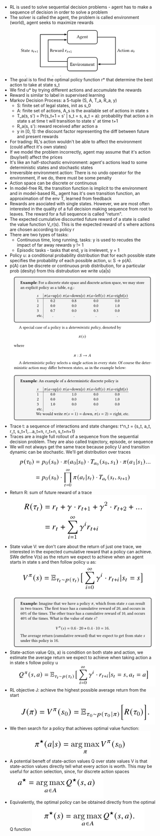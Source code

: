 - RL is used to solve sequential decision problems - agent has to make a sequence of decision in order to solve a problem
- The solver is called the agent, the problem is called environment (world), agent seeks to maximize rewards
![tabular-value-based](image.png)
- The goal is to find the optimal policy function r* that determine the best action to take at state s_t
- We find u* by trying different actions and accumulate the rewards
- Reward is similar to label in supervised learning 
- Markov Decision Process: a 5-tuple (S, A, T_a, R_a, y)
    - S: finite set of legal states, init as s_0
    - A: finite set of actions, A_s is the available set of actions in state s
    - T_a(s, s') = Pr(s_t+1 = s' | s_t = s, a_t = a): probability that action a in state s at time t will transition to state s' at time t+1
    - R_a(s, s'): reward received after action a
    - y in [0, 1]: the discount factor representing the diff between future and present rewards
- For trading: RL's action wouldn't be able to affect the environment (could affect it's own states)
- If we model the problem incorrectly, agent may assume that it's action (buy/sell) affect the prices
- It's like an half-stochastic environment: agent's actions lead to some deterministic states and stochastic states
- Irreversible environment action: There is no undo operator for the environment, if we do, there must be some penalty
- Action space can be discrete or continuous
- In model-free RL the transition function is implicit to the environment and in model-based RL, agent has it's own transition function, an approximation of the env T, learned from feedback
- Rewards are asociated with single states. However, we are most often interested in the quality of a full decision making sequence from root to leaves. The reward for a full sequence is called "return".
- The expected cumulative discounted future reward of a state is called the value function V_r(s). This is the expected reward of s where actions are chosen according to policy r
- There are two types of tasks: 
    - Continuous time, long running, tasks: y is used to recudes the impact of far away rewards y != 1
    - Episodic tasks - tasks that end, y is irrelevent, y = 1
- Policy u: a conditional probability distribution that for each possible state specifies the probability of each possible action, u: S -> p(A).
- p(A) can be discrete or continuous prob distribution, for a particular prob (desity) from this distrubution we write u(a|s)
![policy](image-1.png)
- Trace t: a sequence of interactions and state changes: t^n_t = {s_t, a_t, r_t, s_t+1,...a_t+n, r_t+n, s_t+n+1}
- Traces are a insgle full rollout of a sequence from the sequential decision problem. They are also called trajectory, episode, or sequence
- We will not always get the same trace because policy U and transition dynamic can be stochastic. We'll get distribution over traces
![distribution_of_traces](image-2.png)
- Return R: sum of future reward of a trace
![return](image-3.png)
- State value V: we don't care about the return of just one trace, we interested in the expected cumulative reward that a policy can achieve. SWe define V(s) as the return we expect to achieve when an agent starts in state s and then follow policy u as:
![V](image-4.png)
![V_example](image-5.png)
- State-action value Q(s, a) is condition on both state and action, we estimate the average return we expect to achieve when taking action a in state s follow policy u
![Q](image-6.png)
- RL objective J: achieve the highest possible average return from the start
 ![J](image-7.png)
- We then search for a policy that achieves optimal value function: 
![best_u](image-8.png)
- A potential beneft of state-action values Q over state values V is that state-action values directly tell what every action is worth. This may be useful for action selection, since, for discrete action spaces
![](image-9.png)
- Equivalently, the optimal policy can be obtained directly from the optimal Q function
![](image-10.png)